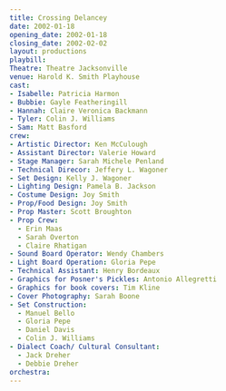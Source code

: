 ```yaml
---
title: Crossing Delancey
date: 2002-01-18
opening_date: 2002-01-18
closing_date: 2002-02-02
layout: productions
playbill:
Theatre: Theatre Jacksonville
venue: Harold K. Smith Playhouse
cast:
- Isabelle: Patricia Harmon
- Bubbie: Gayle Featheringill
- Hannah: Claire Veronica Backmann
- Tyler: Colin J. Williams
- Sam: Matt Basford
crew:
- Artistic Director: Ken McCulough
- Assistant Director: Valerie Howard
- Stage Manager: Sarah Michele Penland
- Technical Direcor: Jeffery L. Wagoner
- Set Design: Kelly J. Wagoner
- Lighting Design: Pamela B. Jackson
- Costume Design: Joy Smith
- Prop/Food Design: Joy Smith
- Prop Master: Scott Broughton
- Prop Crew:
  - Erin Maas
  - Sarah Overton
  - Claire Rhatigan
- Sound Board Operator: Wendy Chambers
- Light Board Operation: Gloria Pepe
- Technical Assistant: Henry Bordeaux
- Graphics for Posner's Pickles: Antonio Allegretti
- Graphics for book covers: Tim Kline
- Cover Photography: Sarah Boone
- Set Construction:
  - Manuel Bello
  - Gloria Pepe
  - Daniel Davis
  - Colin J. Williams
- Dialect Coach/ Cultural Consultant:
  - Jack Dreher
  - Debbie Dreher
orchestra:
---
```

